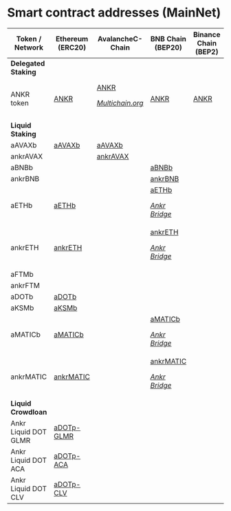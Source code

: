 # Smart contract addresses (MainNet)

| Token / Network  | Ethereum (ERC20) |AvalancheC-Chain | BNB Chain (BEP20) | Binance Chain (BEP2) | Polygon  | Fantom  |
| --------------------------- | -------------------------------------------------------------------------------------------- | ---------------------------------------------------------------------------------------------------------------------------------------------------------------------------------------------- | ----------------------------------------------------------------------------------------------------------------------------------- | --------------------------------------------------- | ------------------------------------------------------------------------------------------------------------------------------------------------------------------------------------------------------------- | -------------------------------------------------------------------------------------------------------------------------------------------------------------------------------------------- |
| **Delegated Staking**       |                                                                                              |                                                                                                                                                                                                |                                                                                                                                     |                                                     |                                                                                                                                                                                                               |                                                                                                                                                                                              |
| ANKR token                  | [ANKR](https://etherscan.io/token/0x8290333cef9e6d528dd5618fb97a76f268f3edd4#balances)       | [ANKR](https://snowtrace.io/token/0x20cf1b6e9d856321ed4686877cf4538f2c84b4de#balances)<br/><p><em></em><a href="https://multichain.org"><em>Multichain.org</em></a><em></em></p> | [ANKR](https://bscscan.com/token/0xf307910a4c7bbc79691fd374889b36d8531b08e3#balances)                                                             | [ANKR](https://explorer.binance.org/asset/Ankr-E97) | [ANKR](https://polygonscan.com/token/0x101a023270368c0d50bffb62780f4afd4ea79c35#balances)<br/><p><em></em><a href="https://wallet.polygon.technology"><em>Polygon Bridge</em></a><em></em></p>                | [ANKR](https://ftmscan.com/token/0x0615dbba33fe61a31c7ed131bda6655ed76748b1#balances)<br/><p><em></em><a href="https://multichain.org"><em>Multichain.org</em></a><em></em></p>              |
| **Liquid Staking**          |                                                                                              |                                                                                                                                                                                                |                                                                                                                                     |                                                     |                                                                                                                                                                                                               |                                                                                                                                                                                              |
| aAVAXb                      | [aAVAXb](https://etherscan.io/token/0x30176cecb6dbf0869d59493142925a0287b12216#balances)     | [aAVAXb](https://snowtrace.io/token/0x6C6f910A79639dcC94b4feEF59Ff507c2E843929#balances)                                                                                                       |                                                                                                                                     |                                                     |                                                                                                                                                                                                               |                                                                                                                                                                                              |
| ankrAVAX                    |                                                                                              | [ankrAVAX](https://snowtrace.io/address/0xc3344870d52688874b06d844e0c36cc39fc727f6#balances)                                                                                                   |                                                                                                                                     |                                                     |                                                                                                                                                                                                               |                                                                                                                                                                                              |
| aBNBb                       |                                                                                              |                                                                                                                                                                                                | [aBNBb](https://bscscan.com/token/0xBb1Aa6e59E5163D8722a122cd66EBA614b59df0d#balances)                                              |                                                     |                                                                                                                                                                                                               |                                                                                                                                                                                              |
| ankrBNB                     |                                                                                              |                                                                                                                                                                                                | [ankrBNB](https://bscscan.com/address/0xE85aFCcDaFBE7F2B096f268e31ccE3da8dA2990A)                                                   |                                                     |                                                                                                                                                                                                               |                                                                                                                                                                                              |
| aETHb                       | [aETHb](https://etherscan.io/token/0xd01ef7c0a5d8c432fc2d1a85c66cf2327362e5c6#balances)      |                                                                                                                                                                                                | [aETHb](https://bscscan.com/token/0x1075bea848451a13fd6f696b5d0fda52743e6439)<br/><p><em><a href="https://www.ankr.com/docs/staking/bridge/overview">Ankr Bridge</a></em></p>             |                                                                                                                                                                                                               |                                                                                                                                                                                              |                                                                                                                                                                                              |
| ankrETH                     | [ankrETH](https://etherscan.io/token/0xE95A203B1a91a908F9B9CE46459d101078c2c3cb#balances)    |                                                                                                                                                                                                | [ankrETH](https://bscscan.com/token/0xe05a08226c49b636acf99c40da8dc6af83ce5bb3)<br/><p><em><a href="https://www.ankr.com/docs/staking/bridge/overview">Ankr Bridge</a></em></p>           |                                                                                                                                                                                                               |                                                                                                                                                                                              |                                                                                                                                                                                              |
| aFTMb                       |                                                                                              |                                                                                                                                                                                                |                                                                                                                                     |                                                     |                                                                                                                                                                                                               | [aFTMb](https://ftmscan.com/token/0xb42bf10ab9df82f9a47b86dd76eee4ba848d0fa2#balances)                                                                                                       |
| ankrFTM                     |                                                                                              |                                                                                                                                                                                                |                                                                                                                                     |                                                     |                                                                                                                                                                                                               | [ankrFTM](https://ftmscan.com/token/0xCfC785741Dc0e98ad4c9F6394Bb9d43Cd1eF5179#balances)                                                                                                     |
| aDOTb                       | [aDOTb](https://etherscan.io/token/0x5cc56c266143f29a5054b9ae07f3ac3513a7965e#balances)      |                                                                                                                                                                                                |                                                                                                                                     |                                                     |                                                                                                                                                                                                               |                                                                                                                                                                                              |
| aKSMb                       | [aKSMb](https://etherscan.io/token/0x84da8e731172827fcb233b911678e2a82e27baf2#balances)      |                                                                                                                                                                                                |                                                                                                                                     |                                                     |                                                                                                                                                                                                               |                                                                                                                                                                                              |
| aMATICb                     | [aMATICb](https://etherscan.io/token/0x99534ef705df1fff4e4bd7bbaaf9b0dff038ebfe#balances)    |                                                                                                                                                                                                | [aMATICb](https://bscscan.com/token/0x7465b49f83bfd74e8df8574d43bfff34edbc1758)<br/><p><em><a href="https://www.ankr.com/docs/staking/bridge/overview">Ankr Bridge</a></em></p>           |                                                                                                                                                                                                               | [aMATICb](https://polygonscan.com/token/0x03a97594aa5ece130e2e956fc0ced2fea8ed8989) <p><em><a href="https://www.ankr.com/docs/staking/bridge/bridge-introduction">Ankr Bridge</a></em></p>   |                                                                                                                                                                                              |
| ankrMATIC                   | [ankrMATIC](https://etherscan.io/token/0x26dcfbfa8bc267b250432c01c982eaf81cc5480c)           |                                                                                                                                                                                                | [ankrMATIC](https://bscscan.com/token/0x738d96caf7096659db4c1afbf1e1bdfd281f388c)<br/><p><em><a href="https://www.ankr.com/docs/staking/bridge/overview">Ankr Bridge</a></em></p>         |                                                                                                                                                                                                               | [ankMATIC](https://polygonscan.com/token/0x0e9b89007eee9c958c0eda24ef70723c2c93dd58)<br/><p><em><a href="https://www.ankr.com/docs/staking/bridge/overview">Ankr Bridge</a></em></p>         |                                                                                                                                                                                              |
| **Liquid Crowdloan**        |                                                                                              |                                                                                                                                                                                                |                                                                                                                                     |                                                     |                                                                                                                                                                                                               |                                                                                                                                                                                              |
| Ankr Liquid DOT GLMR        | [aDOTp-GLMR](https://etherscan.io/token/0xc6164272365951bd824a24502d26556526044eac#balances) |                                                                                                                                                                                                |                                                                                                                                     |                                                     |                                                                                                                                                                                                               |                                                                                                                                                                                              |
| Ankr Liquid DOT ACA         | [aDOTp-ACA](https://etherscan.io/address/0x3ef6b6f4b67b8ed7564962abd7be09fbaee462d2)         |                                                                                                                                                                                                |                                                                                                                                     |                                                     |                                                                                                                                                                                                               |                                                                                                                                                                                              |
| Ankr Liquid DOT CLV         | [aDOTp-CLV](https://etherscan.io/address/0x7622e8510cf29e804be4987fffbca06968226498)         |                                                                                                                                                                                                |                                                                                                                                     |                                                     |                                                                                                                                                                                                               |                                                                                                                                                                                              |
